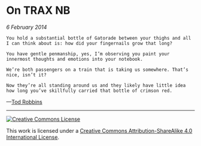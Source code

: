 # On TRAX NB
_6 February 2014_
```
You hold a substantial bottle of Gatorade between your thighs and all I can think about is: how did your fingernails grow that long?

You have gentle penmanship, yes, I’m observing you paint your innermost thoughts and emotions into your notebook.

We’re both passengers on a train that is taking us somewhere. That’s nice, isn’t it?

Now they’re all standing around us and they likely have little idea how long you’ve skillfully carried that bottle of crimson red.
```
—[Tod Robbins](http://todrobbins.com)

---

<a rel="license" href="http://creativecommons.org/licenses/by-sa/4.0/">
<img alt="Creative Commons License" style="border-width:0" src="https://i.creativecommons.org/l/by-sa/4.0/88x31.png" /></a><br />

This work is licensed under a <a rel="license" href="http://creativecommons.org/licenses/by-sa/4.0/">Creative Commons Attribution-ShareAlike 4.0 International License</a>.